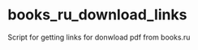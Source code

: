 books_ru_download_links
=======================

Script for getting links for donwload pdf from books.ru
